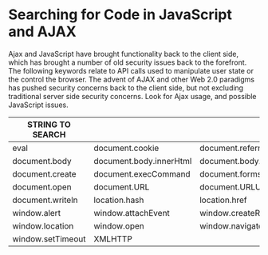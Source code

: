 # **Searching for Code in JavaScript and AJAX**



Ajax and JavaScript have brought functionality back to the client side, which has brought a number of old security issues back to the forefront. The following keywords relate to API calls used to manipulate user state or the control the browser. The advent of AJAX and other Web 2.0 paradigms has pushed security concerns back to the client side, but not excluding traditional server side security concerns. Look for Ajax usage, and possible JavaScript issues.

| **STRING TO SEARCH** |                         |                           |                      |
| -------------------- | ----------------------- | ------------------------- | -------------------- |
| eval                 | document.cookie         | document.referrer         | document.attachEvent |
| document.body        | document.body.innerHtml | document.body.innerText   | document.close       |
| document.create      | document.execCommand    | document.forms\[0].action | document.location    |
| document.open        | document.URL            | document.URLUnencoded     | document.write       |
| document.writeln     | location.hash           | location.href             | location.search      |
| window.alert         | window.attachEvent      | window.createRequest      | window.execScript    |
| window.location      | window.open             | window.navigate           | window.setInterval   |
| window.setTimeout    | XMLHTTP                 |                           |                      |
